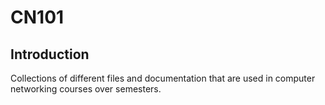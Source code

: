 # CN101
## Introduction
Collections of different files and documentation that are used in computer networking courses over semesters.
